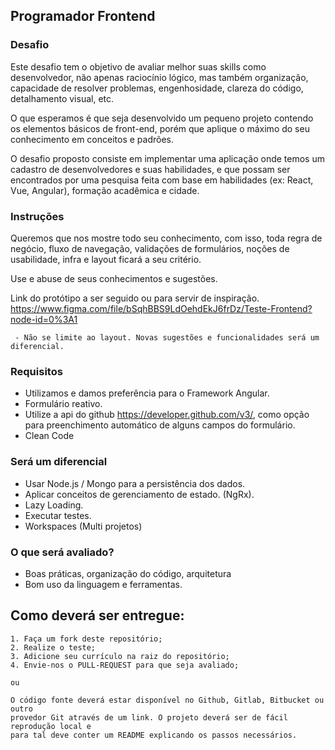 ## Programador Frontend
     
### Desafio

Este desafio tem o objetivo de avaliar melhor suas skills como desenvolvedor, não
apenas raciocínio lógico, mas também organização, capacidade de resolver
problemas, engenhosidade, clareza do código, detalhamento visual, etc.

O que esperamos é que seja desenvolvido um pequeno projeto contendo os
elementos básicos de front-end, porém que aplique o máximo do seu conhecimento em conceitos e padrões.

O desafio proposto consiste em implementar uma aplicação onde temos um cadastro de desenvolvedores e suas habilidades, e que possam ser encontrados por uma pesquisa feita com base em habilidades (ex: React, Vue, Angular), formação acadêmica e cidade.


### Instruções

Queremos que nos mostre todo seu conhecimento, com isso, toda regra de negócio, fluxo de navegação, validações de formulários, noções de usabilidade, infra e layout ficará a seu critério.

Use e abuse de seus conhecimentos e sugestões.

Link do protótipo a ser seguido ou para servir de inspiração.
https://www.figma.com/file/bSqhBBS9LdOehdEkJ6frDz/Teste-Frontend?node-id=0%3A1
     
     - Não se limite ao layout. Novas sugestões e funcionalidades será um diferencial.




### Requisitos

- Utilizamos e damos preferência para o Framework Angular.
- Formulário reativo.
- Utilize a api do github https://developer.github.com/v3/,  como opção para preenchimento automático de alguns campos do formulário.
- Clean Code



### Será um diferencial

- Usar Node.js / Mongo para a persistência dos dados.
- Aplicar conceitos de gerenciamento de estado. (NgRx).
- Lazy Loading.
- Executar testes.
- Workspaces (Multi projetos)



### O que será avaliado?

- Boas práticas, organização do código, arquitetura
- Bom uso da linguagem e ferramentas.



## Como deverá ser entregue:

    1. Faça um fork deste repositório;
    2. Realize o teste;
    3. Adicione seu currículo na raiz do repositório;
    4. Envie-nos o PULL-REQUEST para que seja avaliado;
    
    ou
    
    O código fonte deverá estar disponível no Github, Gitlab, Bitbucket ou outro
    provedor Git através de um link. O projeto deverá ser de fácil reprodução local e 
    para tal deve conter um README explicando os passos necessários.

   
